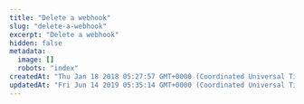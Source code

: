 ```yaml
---
title: "Delete a webhook"
slug: "delete-a-webhook"
excerpt: "Delete a webhook"
hidden: false
metadata: 
  image: []
  robots: "index"
createdAt: "Thu Jan 18 2018 05:27:57 GMT+0000 (Coordinated Universal Time)"
updatedAt: "Fri Jun 14 2019 05:35:14 GMT+0000 (Coordinated Universal Time)"
---
```

